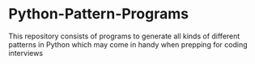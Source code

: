 # Python-Pattern-Programs
This repository consists of programs to generate all kinds of different patterns in Python which may come in handy when prepping for coding interviews
